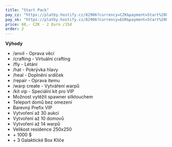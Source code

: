 ```yaml
---
title: "Start Pack"
pay_cz: "https://platby.hostify.cz/82906?currency=CZK&payment=Start%20Pack%20-%20CZ"
pay_sk: "https://platby.hostify.cz/82906?currency=EUR&payment=Start%20Pack%20-%20SK"
price: 60,- CZK - 2 Euro /15d
order: 2
---
```

**Výhody**
- /anvil - Oprava věcí
- /crafting - Virtuální crafting
- /fly - Létání
- /hat - Pokrývka hlavy
- /heal - Doplnění srdíček
- /repair - Oprava itemu
- /warp create - Vytváření warpů
- /kit vip - Speciální kit pro VIP
- Možnost vytěžit spawner silktouchem
- Teleport domů bez omezení
- Barevný Prefix <span class="text-warning fw-bold">VIP</span>
- Vytvoření až 30 aukcí
- Vytvoření až 10 domovů
- Vytvoření až 14 warpů
- Velikost residence 250x250
- <span class="fw-bold">+ 1000 $</span>
- <span class="fw-bold">+ 3 Galaktické Box Klíče</span>